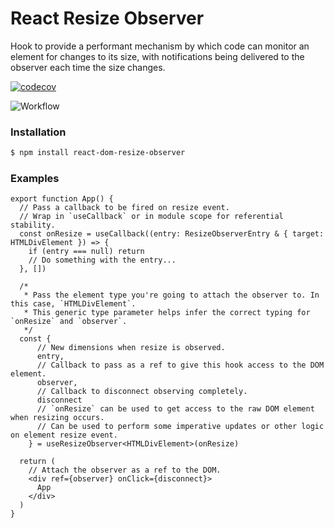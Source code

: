 # React Resize Observer

Hook to provide a performant mechanism by which code can monitor an element for changes to its size, with notifications being delivered to the observer each time the size changes.

[![codecov](https://codecov.io/gh/zaknicholsdev/react-dom-resize-observer/branch/develop/graph/badge.svg)](https://codecov.io/gh/zaknicholsdev/react-dom-resize-observer)

![Workflow](https://github.com/zaknicholsdev/react-dom-resize-observer/actions/workflows/ci-cd.yml/badge.svg?branch=develop)


### Installation

```sh
$ npm install react-dom-resize-observer
```

### Examples

```tsx
export function App() {
  // Pass a callback to be fired on resize event. 
  // Wrap in `useCallback` or in module scope for referential stability.
  const onResize = useCallback((entry: ResizeObserverEntry & { target: HTMLDivElement }) => {
    if (entry === null) return
    // Do something with the entry...
  }, [])

  /*
   * Pass the element type you're going to attach the observer to. In this case, `HTMLDivElement`.
   * This generic type parameter helps infer the correct typing for `onResize` and `observer`.
   */
  const {
      // New dimensions when resize is observed.
      entry, 
      // Callback to pass as a ref to give this hook access to the DOM element.
      observer, 
      // Callback to disconnect observing completely.
      disconnect 
      // `onResize` can be used to get access to the raw DOM element when resizing occurs.
      // Can be used to perform some imperative updates or other logic on element resize event.
    } = useResizeObserver<HTMLDivElement>(onResize)

  return (
    // Attach the observer as a ref to the DOM. 
    <div ref={observer} onClick={disconnect}>
      App
    </div>
  )
}
```
